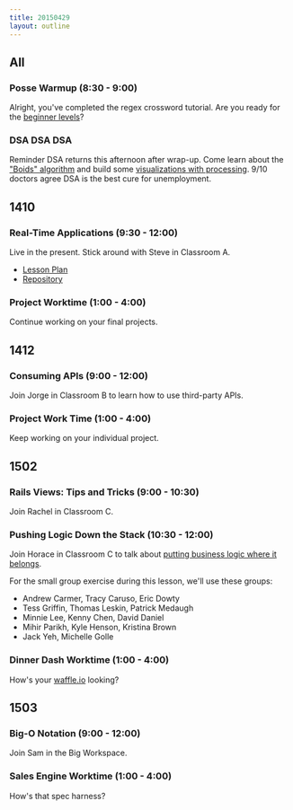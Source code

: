 ```yaml
---
title: 20150429
layout: outline
---
```


## All

### Posse Warmup (8:30 - 9:00)

Alright, you've completed the regex crossword tutorial. Are you ready for the [beginner levels](http://regexcrossword.com/challenges/beginner/puzzles/1)? 

### DSA DSA DSA

Reminder DSA returns this afternoon after wrap-up. Come learn about the ["Boids" algorithm](http://www.red3d.com/cwr/boids/) and build some [visualizations with processing](http://worace.github.io/birds-cljs/). 9/10 doctors agree DSA is the best cure for unemployment.

## 1410

### Real-Time Applications (9:30 - 12:00)

Live in the present. Stick around with Steve in Classroom A.

* [Lesson Plan](https://github.com/turingschool/lesson_plans/blob/master/ruby_04-apis_and_scalability/real_time_applications_with_node.markdown)
* [Repository](https://github.com/turingschool-examples/right-now)

### Project Worktime (1:00 - 4:00)

Continue working on your final projects. 

## 1412

### Consuming APIs (9:00 - 12:00)

Join Jorge in Classroom B to learn how to use third-party APIs. 

### Project Work Time (1:00 - 4:00)

Keep working on your individual project. 

## 1502

### Rails Views: Tips and Tricks (9:00 - 10:30)

Join Rachel in Classroom C.

### Pushing Logic Down the Stack (10:30 - 12:00)

Join Horace in Classroom C to talk about [putting business logic where it belongs](https://github.com/JumpstartLab/curriculum/blob/master/source/topics/architecture/pushing_logic_down_the_stack.markdown).

For the small group exercise during this lesson, we'll use these groups:

* Andrew Carmer, Tracy Caruso, Eric Dowty
* Tess Griffin, Thomas Leskin, Patrick Medaugh
* Minnie Lee, Kenny Chen, David Daniel
* Mihir Parikh, Kyle Henson, Kristina Brown
* Jack Yeh, Michelle Golle

### Dinner Dash Worktime (1:00 - 4:00)

How's your [waffle.io](http://waffle.io) looking? 

## 1503

### Big-O Notation (9:00 - 12:00)

Join Sam in the Big Workspace.

### Sales Engine Worktime (1:00 - 4:00)

How's that spec harness? 
